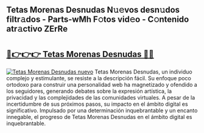 ## Tetas Morenas Desnudas N𝚞𝚎vos desn𝚞dos filtr𝚊dos - Parts-wMh F𝚘tos vid𝚎o - C𝚘ntenido atr𝚊ctivo ZErRe

# <h2><a href="http://mb0ggc1.tromn.icu/?c=Tetas+Morenas+Desnudas">🔗👉👉👉 Tetas Morenas Desnudas 🔗🔗</a></h2>

[![Tetas Morenas Desnudas nuevo](https://i.imgur.com/pEAQMta.gif)](http://mb0ggc1.tromn.icu/?c=Tetas+Morenas+Desnudas)
Tetas Morenas Desnudas, un individuo complejo y estimulante, se resiste a la descripción fácil. Su enfoque poco ortodoxo para construir una personalidad web ha magnetizado y ofendido a los seguidores, generando debates sobre la expresión artística, la privacidad y las complejidades de las comunidades virtuales. A pesar de la incertidumbre de sus próximos pasos, su impacto en el ámbito digital es significativo. Impulsado por una determinación inquebrantable y un encanto innegable, el progreso de Tetas Morenas Desnudas en el ámbito digital es inquebrantable.
